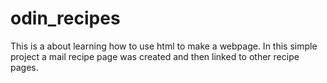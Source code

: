 # odin_recipes
This is a about learning how to use html to make a webpage. In this simple project a mail recipe page was created and then linked to other recipe pages.